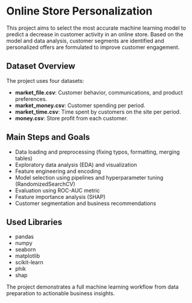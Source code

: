 # Online Store Personalization

This project aims to select the most accurate machine learning model to predict a decrease in customer activity in an online store. Based on the model and data analysis, customer segments are identified and personalized offers are formulated to improve customer engagement.

## Dataset Overview

The project uses four datasets:
- **market_file.csv**: Customer behavior, communications, and product preferences.
- **market_money.csv**: Customer spending per period.
- **market_time.csv**: Time spent by customers on the site per period.
- **money.csv**: Store profit from each customer.

## Main Steps and Goals

- Data loading and preprocessing (fixing typos, formatting, merging tables)
- Exploratory data analysis (EDA) and visualization
- Feature engineering and encoding
- Model selection using pipelines and hyperparameter tuning (RandomizedSearchCV)
- Evaluation using ROC-AUC metric
- Feature importance analysis (SHAP)
- Customer segmentation and business recommendations

## Used Libraries

- pandas
- numpy
- seaborn
- matplotlib
- scikit-learn
- phik
- shap

The project demonstrates a full machine learning workflow from data preparation to actionable business insights.
